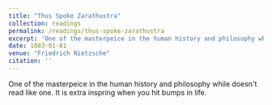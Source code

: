 ```yaml
---
title: "Thus Spoke Zarathustra"
collection: readings
permalink: /readings/thus-spoke-zarathustra
excerpt: 'One of the masterpeice in the human history and philosophy while doesn't read like one. It is extra inspring when you hit bumps in life.'
date: 1883-01-01
venue: "Friedrich Nietzsche"
citation: ''
---
```

One of the masterpeice in the human history and philosophy while doesn't read like one. It is extra inspring when you hit bumps in life.

